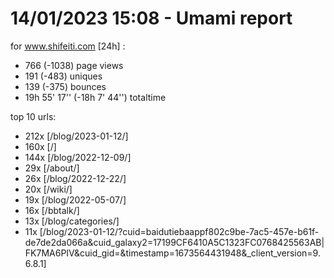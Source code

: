 # 14/01/2023 15:08 - Umami report
for www.shifeiti.com [24h] :

 - 766 (-1038) page views
 - 191 (-483) uniques
 - 139 (-375) bounces
 - 19h 55' 17'' (-18h 7' 44'') totaltime


top 10 urls:
 - 212x [/blog/2023-01-12/]
 - 160x [/]
 - 144x [/blog/2022-12-09/]
 - 29x [/about/]
 - 26x [/blog/2022-12-22/]
 - 20x [/wiki/]
 - 19x [/blog/2022-05-07/]
 - 16x [/bbtalk/]
 - 13x [/blog/categories/]
 - 11x [/blog/2023-01-12/?cuid=baidutiebaappf802c9be-7ac5-457e-b61f-de7de2da066a&cuid_galaxy2=17199CF6410A5C1323FC0768425563AB|FK7MA6PIV&cuid_gid=&timestamp=1673564431948&_client_version=9.6.8.1]


